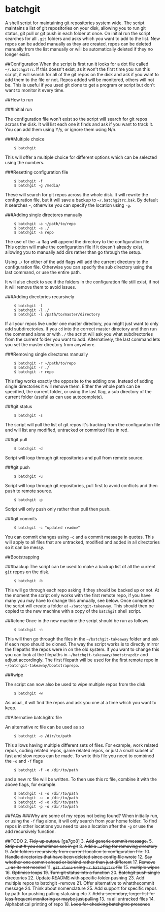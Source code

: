 batchgit
========

A shell script for maintaining git repositories system wide. The script maintains a list of git repositories on your disk, allowing you to run git status, git pull or git push in each folder at once. On initial run the script searches for all `.git` folders and asks which you want to add to the list. New repos can be added manually as they are created, repos can be deleted manually from the list manually or will be automatically deleted if they no longer exist.

##Configuration
When the script is first run it looks for a dot file called `~/.batchgitrc`. If this doesn't exist, as it won't the first time you run this script, it will search for all of the git repos on the disk and ask if you want to add them to the file or not. Repos added will be monitored, others will not be. This is useful if you used git clone to get a program or script but don't want to monitor it every time.

##How to run

###Initial run

The configuration file won't exist so the script will search for git repos across the disk. It will list each one it finds and ask if you want to track it. You can add them using Y/y, or ignore them using N/n.

###Multiple choice

        $ batchgit

This will offer a multiple choice for different options which can be selected using the numbers.

###Resetting configuration file

        $ batchgit -f
        $ batchgit -g /media/

These will search for git repos across the whole disk. It will rewrite the configuration file, but it will save a backup to `~/.batchgitrc.bak`. By default it searches `~`, otherwise you can specify the location using `-g`.

###Adding single directores manually

        $ batchgit -a ~/path/to/repo
        $ batchgit -a ./
        $ batchgit -a repo 

The use of the `-a` flag will append the directory to the configuration file. This option will make the configuration file if it doesn't already exist, allowing you to manually add dirs rather than go through the setup. 

Using `./` for either of the add flags will add the current directory to the configuration file. Otherwise you can specify the sub directory using the last command, or use the entire path.

It will also check to see if the folders in the configuration file still exist, if not it will remove them to avoid issues. 

###Adding directories recursively

        $ batchgit -l
        $ batchgit -l ./
        $ batchgit -l /path/to/master/directory

If all your repos live under one master directory, you might just want to only add subdirectories. If you `cd` into the correct master directory and then run the command alone or with `./` the script will ask you what subdirectories from the current folder you want to add. Alternatively, the last command lets you set the master directory from anywhere.

###Removing single directores manually

        $ batchgit -r ~/path/to/repo
        $ batchgit -r ./
        $ batchgit -r repo

This flag works exactly the opposite to the adding one. Instead of adding single directories it will remove them. Either the whole path can be specified, the current folder, or using the last flag, a sub directory of the current folder (useful as can use autocomplete).

###git status

        $ batchgit -s

The script will pull the list of git repos it's tracking from the configuration file and will list any modified, untracked or commited files in red.

###git pull

        $ batchgit -d

Script will loop through git repositories and pull from remote source.

###git push

        $ batchgit -u

Script will loop through git repositories, pull first to avoid conflicts and then push to remote source.

        $ batchgit -p

Script will only push only rather than pull then push.

###git commits

        $ batchgit -c "updated readme"

You can commit changes using `-c` and a commit message in quotes. This will apply to all files that are untracked, modified and added in all directories so it can be messy.

##Bootstrapping

###backup
The script can be used to make a backup list of all the current `git` repos on the disk. 

        $ batchgit -b

This will go through each repo asking if they should be backed up or not. At the moment the script only works with the first remote repo, if you have many you may have to change this amnually, see below. Once completed the script will create a folder at `~/batchgit-takeaway`. This should then be copied to the new machine with a copy of the `batchgit` shell script. 

###clone
Once in the new machine the script should be run as follows

        $ batchgit -n

This will then go through the files in the `~/batchgit-takeaway` folder and ask if each repo should be cloned. The way the script works is to directly mirror the filepaths the repos were in on the old system. If you want to change this you can look at the filepaths in `~/batchgit-takeaway/bootstrapdir` and adjust accordingly. The first filepath will be used for the first remote repo in `~/batchgit-takeaway/bootstraprepo`.

###wipe

The script can now also be used to wipe multiple repos from the disk

        $ batchgit -w

As usual, it will find the repos and ask you one at a time which you want to keep.

##Alternative batchgitrc file

An alternative rc file can be used as so

        $ batchgit -o /dir/to/path

This allows having multiple different sets of files. For example, work related repos, coding related repos, game related repos, or just a small subset of fast and slow repos can be made.
To write this file you need to combined the `-o` and `-f` flags

        $ batchgit -f -o /dir/to/path

and a new rc file will be written. To then use this rc file, combine it with the above flags, for example.

        $ batchgit -s -o /dir/to/path
        $ batchgit -u -o /dir/to/path
        $ batchgit -d -o /dir/to/path
        $ batchgit -p -o /dir/to/path

##FAQs
###Why are some of my repos not being found?
When initially run, or using the `-f` flag alone, it will only search from your home folder. To find repos in other locations you need to use a location after the `-g` or use the add recursively function. 

##TODO
2. ~~Tidy up output.~~ [ga7go8]
3. ~~Add generic commit message.~~
5. ~~Strip out # you sometimes see in git~~
8. ~~Add a `-d` flag for removing directory~~
9. ~~Add folders recursively from current location to configuration file.~~
10. ~~Handle directories that have been deleted since config file wrote~~
12. ~~Say whether one commit ahead or behind rather than just different~~
17. ~~Remove `./` as its not needed~~
11. ~~`git clone` using `~/.batchgitrc` file~~
15. ~~multiple wipes~~
16. ~~Optimise loops~~
19. ~~Turn git status into a function~~
20. ~~Batchgit push single directories~~
22. ~~Update README with specific folder pushing~~
23. Add multiple repos to batchgit -remove
21. Offer alternative to whatthecommit message
24. Think about nomenclature
25. Add support for specific repos by path for pushing pulling statusing etc
7. ~~Add a secondary, larger list for less frequent monitoring or maybe just pulling~~
13. `rm` all untracked files
14. Alphabetical printing of repo
18. ~~Loop for checking batchgitrc presence~~
